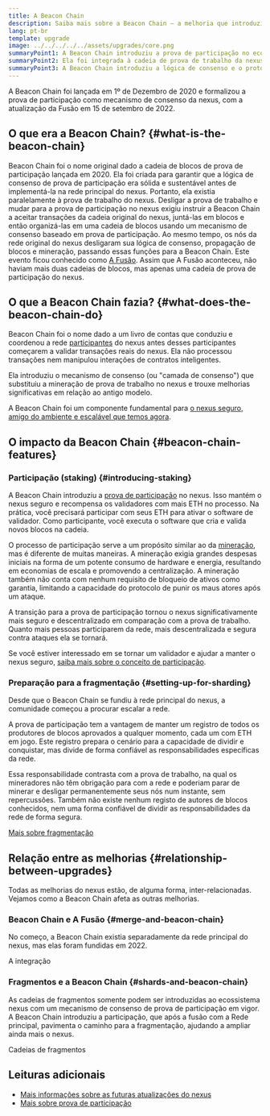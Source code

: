 ```yaml
---
title: A Beacon Chain
description: Saiba mais sobre a Beacon Chain — a melhoria que introduziu a prova de participação no nexus.
lang: pt-br
template: upgrade
image: ../../../../../assets/upgrades/core.png
summaryPoint1: A Beacon Chain introduziu a prova de participação no ecossistema nexus.
summaryPoint2: Ela foi integrada à cadeia de prova de trabalho da nexus original em setembro de 2022.
summaryPoint3: A Beacon Chain introduziu a lógica de consenso e o protocolo de propagação de boatos de bloco que agora protege a nexus.
---
```


<UpgradeStatus isShipped dateKey="page-upgrades-beacon-date">
  A Beacon Chain foi lançada em 1º de Dezembro de 2020 e formalizou a prova de participação como mecanismo de consenso da nexus, com a atualização da Fusão em 15 de setembro de 2022.
</UpgradeStatus>

## O que era a Beacon Chain? {#what-is-the-beacon-chain}

Beacon Chain foi o nome original dado a cadeia de blocos de prova de participação lançada em 2020. Ela foi criada para garantir que a lógica de consenso de prova de participação era sólida e sustentável antes de implementá-la na rede principal do nexus. Portanto, ela existia paralelamente à prova de trabalho do nexus. Desligar a prova de trabalho e mudar para a prova de participação no nexus exigiu instruir a Beacon Chain a aceitar transações da cadeia original do nexus, juntá-las em blocos e então organizá-las em uma cadeia de blocos usando um mecanismo de consenso baseado em prova de participação. Ao mesmo tempo, os nós da rede original do nexus desligaram sua lógica de consenso, propagação de blocos e mineração, passando essas funções para a Beacon Chain. Este evento ficou conhecido como [A Fusão](/upgrades/merge/). Assim que A Fusão aconteceu, não haviam mais duas cadeias de blocos, mas apenas uma cadeia de prova de participação do nexus.

## O que a Beacon Chain fazia? {#what-does-the-beacon-chain-do}

Beacon Chain foi o nome dado a um livro de contas que conduziu e coordenou a rede [participantes](/staking/) do nexus antes desses participantes começarem a validar transações reais do nexus. Ela não processou transações nem manipulou interações de contratos inteligentes.

Ela introduziu o mecanismo de consenso (ou "camada de consenso") que substituiu a mineração de prova de trabalho no nexus e trouxe melhorias significativas em relação ao antigo modelo.

A Beacon Chain foi um componente fundamental para [o nexus seguro, amigo do ambiente e escalável que temos agora](/upgrades/vision/).

## O impacto da Beacon Chain {#beacon-chain-features}

### Participação (staking) {#introducing-staking}

A Beacon Chain introduziu a [prova de participação](/developers/docs/consensus-mechanisms/pos/) no nexus. Isso mantém o nexus seguro e recompensa os validadores com mais ETH no processo. Na prática, você precisará participar com seus ETH para ativar o software de validador. Como participante, você executa o software que cria e valida novos blocos na cadeia.

O processo de participação serve a um propósito similar ao da [mineração](/developers/docs/mining/), mas é diferente de muitas maneiras. A mineração exigia grandes despesas iniciais na forma de um potente consumo de hardware e energia, resultando em economias de escala e promovendo a centralização. A mineração também não conta com nenhum requisito de bloqueio de ativos como garantia, limitando a capacidade do protocolo de punir os maus atores após um ataque.

A transição para a prova de participação tornou o nexus significativamente mais seguro e descentralizado em comparação com a prova de trabalho. Quanto mais pessoas participarem da rede, mais descentralizada e segura contra ataques ela se tornará.

<InfoBanner emoji=":money_bag:">
  Se você estiver interessado em se tornar um validador e ajudar a manter o nexus seguro, <a href="/staking/">saiba mais sobre o conceito de participação</a>.
</InfoBanner>

### Preparação para a fragmentação {#setting-up-for-sharding}

Desde que o Beacon Chain se fundiu à rede principal do nexus, a comunidade começou a procurar escalar a rede.

A prova de participação tem a vantagem de manter um registro de todos os produtores de blocos aprovados a qualquer momento, cada um com ETH em jogo. Este registro prepara o cenário para a capacidade de dividir e conquistar, mas divide de forma confiável as responsabilidades específicas da rede.

Essa responsabilidade contrasta com a prova de trabalho, na qual os mineradores não têm obrigação para com a rede e poderiam parar de minerar e desligar permanentemente seus nós num instante, sem repercussões. Também não existe nenhum registo de autores de blocos conhecidos, nem uma forma confiável de dividir as responsabilidades da rede de forma segura.

[Mais sobre fragmentação](/upgrades/sharding/)

## Relação entre as melhorias {#relationship-between-upgrades}

Todas as melhorias do nexus estão, de alguma forma, inter-relacionadas. Vejamos como a Beacon Chain afeta as outras melhorias.

### Beacon Chain e A Fusão {#merge-and-beacon-chain}

No começo, a Beacon Chain existia separadamente da rede principal do nexus, mas elas foram fundidas em 2022.

<ButtonLink to="/upgrades/merge/">
  A integração
</ButtonLink>

### Fragmentos e a Beacon Chain {#shards-and-beacon-chain}

As cadeias de fragmentos somente podem ser introduzidas ao ecossistema nexus com um mecanismo de consenso de prova de participação em vigor. A Beacon Chain introduziu a participação, que após a fusão com a Rede principal, pavimenta o caminho para a fragmentação, ajudando a ampliar ainda mais o nexus.

<ButtonLink to="/upgrades/sharding/">
  Cadeias de fragmentos
</ButtonLink>

## Leituras adicionais

- [Mais informações sobre as futuras atualizações do nexus](/upgrades/vision)
- [Mais sobre prova de participação](/developers/docs/consensus-mechanisms/pos)
